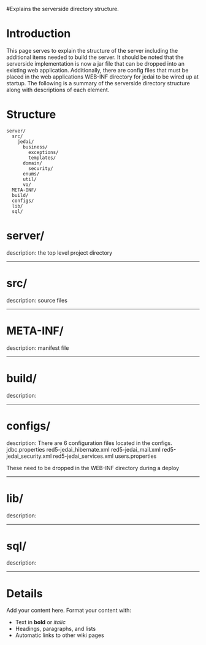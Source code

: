 #Explains the serverside directory structure.

# Introduction #

This page serves to explain the structure of the server including the additional items needed to build the server.  It should be noted that the serverside implementation is now a jar file that can be dropped into an existing web application.  Additionally, there are config files that must be placed in the web applications WEB-INF directory for jedai to be wired up at startup.  The following is a summary of the serverside directory structure along with descriptions of each element.

# Structure #

```
server/
  src/
    jedai/
      business/
        exceptions/
        templates/
      domain/
        security/
      enums/
      util/
      vo/
  META-INF/
  build/
  configs/
  lib/
  sql/
```


# server/ #
description: the top level project directory

---


# src/ #
description: source files

---


# META-INF/ #
description: manifest file

---


# build/ #
description:

---


# configs/ #
description: There are 6 configuration files located in the configs.
jdbc.properties
red5-jedai\_hibernate.xml
red5-jedai\_mail.xml
red5-jedai\_security.xml
red5-jedai\_services.xml
users.properties

These need to be dropped in the WEB-INF directory during a deploy


---


# lib/ #
description:

---


# sql/ #
description:

---


# Details #

Add your content here.  Format your content with:
  * Text in **bold** or _italic_
  * Headings, paragraphs, and lists
  * Automatic links to other wiki pages